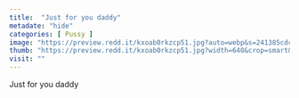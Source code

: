 ```yaml
---
title:  "Just for you daddy"
metadate: "hide"
categories: [ Pussy ]
image: "https://preview.redd.it/kxoab0rkzcp51.jpg?auto=webp&s=241385cdc7f9b8cd2732da363d06ee0f39d00857"
thumb: "https://preview.redd.it/kxoab0rkzcp51.jpg?width=640&crop=smart&auto=webp&s=e7ce1bec9f082d1000030849ba730b13e89697d0"
visit: ""
---
```

Just for you daddy
